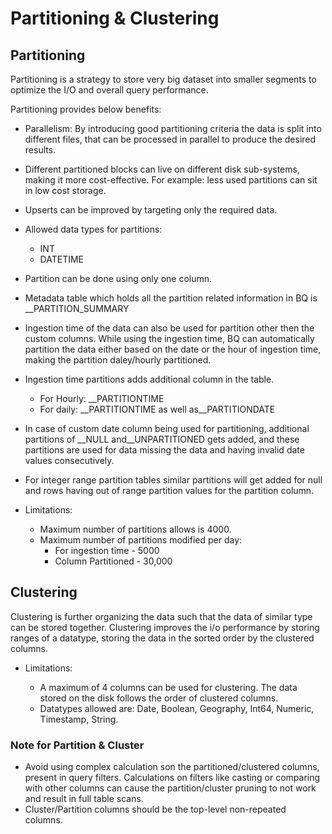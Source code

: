 # Partitioning & Clustering

## Partitioning

Partitioning is a strategy to store very big dataset into smaller segments to optimize the I/O and overall query performance.

Partitioning provides below benefits:

* Parallelism: By introducing good partitioning criteria the data is split into different files, that can be processed in parallel to produce the desired results.
* Different partitioned blocks can live on different disk sub-systems, making it more cost-effective. For example: less used partitions can sit in low cost storage.
* Upserts can be improved by targeting only the required data.
* Allowed data types for partitions:

  * INT
  * DATETIME
* Partition can be done using only one column.
* Metadata table which holds all the partition related information in BQ is __PARTITION_SUMMARY

* Ingestion time of the data can also be used for partition other then the custom columns. While using the ingestion time, BQ can automatically partition the data  either based on the date or the hour of ingestion time, making the partition daley/hourly partitioned.
* Ingestion time partitions adds additional column in the table.

  * For Hourly: __PARTITIONTIME
  * For daily: __PARTITIONTIME as well as__PARTITIONDATE

* In case of custom date column being used for partitioning, additional partitions of __NULL and__UNPARTITIONED gets added, and these partitions are used for data missing the data and having invalid date values consecutively.
* For integer range partition tables similar partitions will get added for null and rows having out of range partition values for the partition column.
* Limitations:

  * Maximum number of partitions allows is 4000.
  * Maximum number of partitions modified per day:
    * For ingestion time - 5000
    * Column Partitioned - 30,000

## Clustering

Clustering is further organizing the data such that the data of similar type can be stored together. Clustering improves the i/o performance by storing ranges of a datatype, storing the data in the sorted order by the clustered columns.

* Limitations:

  * A maximum of 4 columns can be used for clustering. The data stored on the disk follows the order of clustered columns.
  * Datatypes allowed are: Date, Boolean, Geography, Int64, Numeric, Timestamp, String.

### Note for Partition & Cluster

* Avoid using complex calculation son the partitioned/clustered columns, present in query filters. Calculations on filters like casting or comparing with other columns can cause the partition/cluster pruning to not work and result in full table scans.
* Cluster/Partition columns should be the top-level non-repeated columns.
